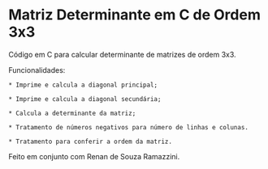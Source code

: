 # Matriz Determinante em C de Ordem 3x3

Código em C para calcular determinante de matrizes de ordem 3x3.

Funcionalidades:

	* Imprime e calcula a diagonal principal;

	* Imprime e calcula a diagonal secundária;

	* Calcula a determinante da matriz;

	* Tratamento de números negativos para número de linhas e colunas.

	* Tratamento para conferir a ordem da matriz.

Feito em conjunto com Renan de Souza Ramazzini.
